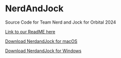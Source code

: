# NerdAndJock

Source Code for Team Nerd and Jock for Orbital 2024


[Link to our ReadME here](https://docs.google.com/document/d/1EDOXn5JbhJ8qAci3vtW0nd74z0LC_jdSBtrnxAGgC_Q/edit?usp=sharing)

[Download NerdandJock for macOS](https://drive.google.com/file/d/1-1pNrxZQqkIPy8ok-YTRwUOoBbsZ-nRv/view?usp=drive_link)

[Download NerdandJock for Windows](https://drive.google.com/file/d/1SwFe-8c4bx64N5JYte6lDkyecGy8HfZQ/view?usp=drive_link)
